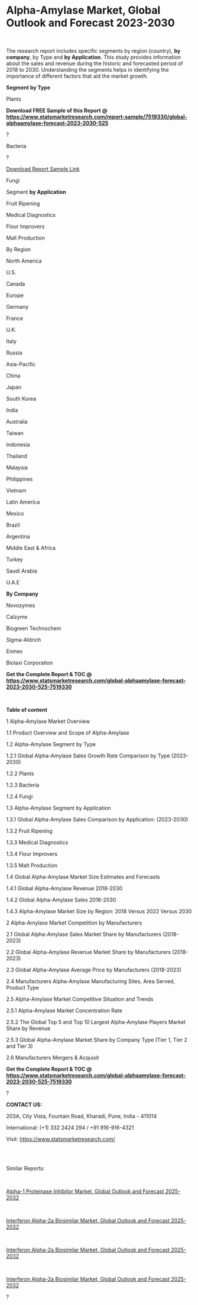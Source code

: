 <h1>Alpha-Amylase Market, Global Outlook and Forecast 2023-2030</h1><br/><p>The research report includes specific segments by region (country), <strong>by company</strong>, by Type and <strong>by Application</strong>. This study provides information about the sales and revenue during the historic and forecasted period of 2018 to 2030. Understanding the segments helps in identifying the importance of different factors that aid the market growth.</p>
 
 
 
 <p><strong>Segment by Type</strong></p>
 
 
 
 <p>Plants</p>
 
 
 
 <div><b>Download FREE Sample of this Report @ <a href="https://www.statsmarketresearch.com/download-free-sample/7519330/global-alphaamylase-forecast-2023-2030-525">https://www.statsmarketresearch.com/report-sample/7519330/global-alphaamylase-forecast-2023-2030-525</a></b></div>
 
 
 
 <p>? </p>
 
 
 
 <p>Bacteria</p>
 
 
 
 <p>? </p>
 
 
 
 <p><a href="https://www.statsmarketresearch.com/download-free-sample/7519330/global-alphaamylase-forecast-2023-2030-525">Download Report Sample Link</a></p>
 
 
 
 <p>Fungi</p>
 
 
 
 <p>Segment <strong>by Application</strong></p>
 
 
 
 <p>Fruit Ripening</p>
 
 
 
 <p>Medical Diagnostics</p>
 
 
 
 <p>Flour Improvers</p>
 
 
 
 <p>Malt Production</p>
 
 
 
 <p>By Region</p>
 
 
 
 <p>North America</p>
 
 
 
 <p>U.S.</p>
 
 
 
 <p>Canada</p>
 
 
 
 <p>Europe</p>
 
 
 
 <p>Germany</p>
 
 
 
 <p>France</p>
 
 
 
 <p>U.K.</p>
 
 
 
 <p>Italy</p>
 
 
 
 <p>Russia</p>
 
 
 
 <p>Asia-Pacific</p>
 
 
 
 <p>China</p>
 
 
 
 <p>Japan</p>
 
 
 
 <p>South Korea</p>
 
 
 
 <p>India</p>
 
 
 
 <p>Australia</p>
 
 
 
 <p>Taiwan</p>
 
 
 
 <p>Indonesia</p>
 
 
 
 <p>Thailand</p>
 
 
 
 <p>Malaysia</p>
 
 
 
 <p>Philippines</p>
 
 
 
 <p>Vietnam</p>
 
 
 
 <p>Latin America</p>
 
 
 
 <p>Mexico</p>
 
 
 
 <p>Brazil</p>
 
 
 
 <p>Argentina</p>
 
 
 
 <p>Middle East & Africa</p>
 
 
 
 <p>Turkey</p>
 
 
 
 <p>Saudi Arabia</p>
 
 
 
 <p>U.A.E</p>
 
 
 
 <p><strong>By Company</strong></p>
 
 
 
 <p>Novozymes</p>
 
 
 
 <p>Calzyme</p>
 
 
 
 <p>Biogreen Technochem</p>
 
 
 
 <p>Sigma-Aldrich</p>
 
 
 
 <p>Enmex</p>
 
 
 
 <p>Biolaxi Corporation</p>
 
 
 
 <div><b>Get the Complete Report & TOC @ <a href="https://www.statsmarketresearch.com/global-alphaamylase-forecast-2023-2030-525-7519330">https://www.statsmarketresearch.com/global-alphaamylase-forecast-2023-2030-525-7519330</a></b></div>
 
 
 
 <p><br />
 
 <b>Table of content</b></p>
 
 
 
 <p>1 Alpha-Amylase Market Overview<br />
 
 1.1 Product Overview and Scope of Alpha-Amylase<br />
 
 1.2 Alpha-Amylase Segment by Type<br />
 
 1.2.1 Global Alpha-Amylase Sales Growth Rate Comparison by Type (2023-2030)<br />
 
 1.2.2 Plants<br />
 
 1.2.3 Bacteria<br />
 
 1.2.4 Fungi<br />
 
 1.3 Alpha-Amylase Segment by Application<br />
 
 1.3.1 Global Alpha-Amylase Sales Comparison by Application: (2023-2030)<br />
 
 1.3.2 Fruit Ripening<br />
 
 1.3.3 Medical Diagnostics<br />
 
 1.3.4 Flour Improvers<br />
 
 1.3.5 Malt Production<br />
 
 1.4 Global Alpha-Amylase Market Size Estimates and Forecasts<br />
 
 1.4.1 Global Alpha-Amylase Revenue 2018-2030<br />
 
 1.4.2 Global Alpha-Amylase Sales 2018-2030<br />
 
 1.4.3 Alpha-Amylase Market Size by Region: 2018 Versus 2022 Versus 2030<br />
 
 2 Alpha-Amylase Market Competition by Manufacturers<br />
 
 2.1 Global Alpha-Amylase Sales Market Share by Manufacturers (2018-2023)<br />
 
 2.2 Global Alpha-Amylase Revenue Market Share by Manufacturers (2018-2023)<br />
 
 2.3 Global Alpha-Amylase Average Price by Manufacturers (2018-2023)<br />
 
 2.4 Manufacturers Alpha-Amylase Manufacturing Sites, Area Served, Product Type<br />
 
 2.5 Alpha-Amylase Market Competitive Situation and Trends<br />
 
 2.5.1 Alpha-Amylase Market Concentration Rate<br />
 
 2.5.2 The Global Top 5 and Top 10 Largest Alpha-Amylase Players Market Share by Revenue<br />
 
 2.5.3 Global Alpha-Amylase Market Share by Company Type (Tier 1, Tier 2 and Tier 3)<br />
 
 2.6 Manufacturers Mergers & Acquisit</p>
 
 
 
 <div><b>Get the Complete Report & TOC @ <a href="https://www.statsmarketresearch.com/global-alphaamylase-forecast-2023-2030-525-7519330">https://www.statsmarketresearch.com/global-alphaamylase-forecast-2023-2030-525-7519330</a></b></div>
 
 
 
 <p>? </p>
 
 
 
 <p><b>CONTACT US:</b><br />
 
 203A, City Vista, Fountain Road, Kharadi, Pune, India - 411014<br />
 
 International: (+1) 332 2424 294 / +91 916-916-4321<br />
 
 Visit: <a href="https://www.statsmarketresearch.com/">https://www.statsmarketresearch.com/</a><br />
 
 <br />
 
 <br />
 
 Similar Reports:<br />
 
 <br />
 
 <a href="https://www.statsmarketresearch.com/global-alpha-proteinase-inhibitor-forecast-2025-2032-962-8037149">Alpha-1 Proteinase Inhibitor Market, Global Outlook and Forecast 2025-2032</a><br />
 
 <br />
 
 <a href="https://www.statsmarketresearch.com/global-interferon-alphaa-biosimilar-forecast-2025-2032-544-8034846">Interferon Alpha-2a Biosimilar Market, Global Outlook and Forecast 2025-2032</a><br />
 
 <br />
 
 <a href="https://www.statsmarketresearch.com/global-interferon-alphaa-biosimilar-forecast-2025-2032-191-8034842">Interferon Alpha-2a Biosimilar Market, Global Outlook and Forecast 2025-2032</a><br />
 
 <br />
 
 <a href="https://www.statsmarketresearch.com/global-interferon-alphaa-biosimilar-forecast-2025-2032-95-8034645">Interferon Alpha-2a Biosimilar Market, Global Outlook and Forecast 2025-2032</a><br />
 
 ? </p>